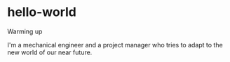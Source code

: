 # hello-world
Warming up 

I'm a mechanical engineer and a project manager who tries to adapt to the new world of our near future. 
